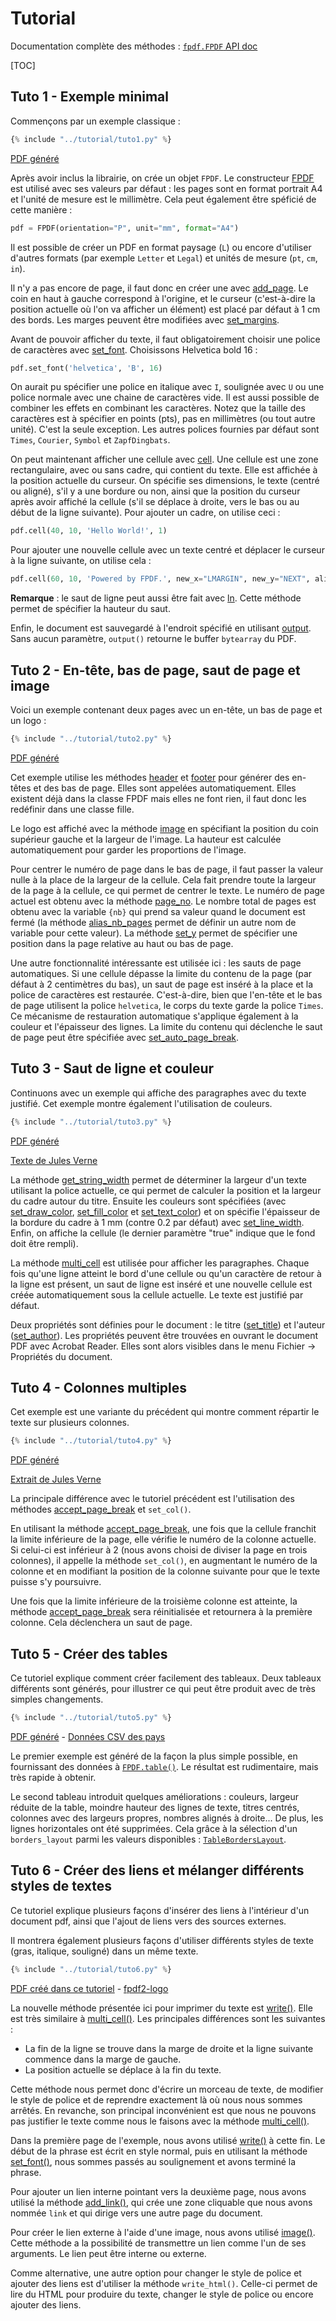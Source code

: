 ﻿# Tutorial #

Documentation complète des méthodes : [`fpdf.FPDF` API doc](https://py-pdf.github.io/fpdf2/fpdf/fpdf.html#fpdf.fpdf.FPDF)

[TOC]

## Tuto 1 - Exemple minimal ##

Commençons par un exemple classique :

```python
{% include "../tutorial/tuto1.py" %}
```

[PDF généré](https://github.com/py-pdf/fpdf2/raw/master/tutorial/tuto1.pdf)

Après avoir inclus la librairie, on crée un objet `FPDF`. Le constructeur [FPDF](fpdf/fpdf.html#fpdf.fpdf.FPDF) est utilisé avec ses valeurs par défaut : 
les pages sont en format portrait A4 et l'unité de mesure est le millimètre.
Cela peut également être spéficié de cette manière :

```python
pdf = FPDF(orientation="P", unit="mm", format="A4")
```

Il est possible de créer un PDF en format paysage (`L`) ou encore d'utiliser d'autres formats (par exemple `Letter` et `Legal`) et unités de mesure (`pt`, `cm`, `in`).

Il n'y a pas encore de page, il faut donc en créer une avec [add_page](fpdf/fpdf.html#fpdf.fpdf.FPDF.add_page). Le coin en haut à gauche correspond à l'origine, et le curseur (c'est-à-dire la position actuelle où l'on va afficher un élément) est placé par défaut à 1 cm des bords. Les marges peuvent être modifiées avec [set_margins](fpdf/fpdf.html#fpdf.fpdf.FPDF.set_margins).

Avant de pouvoir afficher du texte, il faut obligatoirement choisir une police de caractères avec [set_font](fpdf/fpdf.html#fpdf.fpdf.FPDF.set_font).
Choisissons Helvetica bold 16 :

```python
pdf.set_font('helvetica', 'B', 16)
```

On aurait pu spécifier une police en italique avec `I`, soulignée avec `U` ou une police normale avec une chaine de caractères vide. Il est aussi possible de combiner les effets en combinant les caractères. Notez que la taille des caractères est à spécifier en points (pts), pas en millimètres (ou tout autre unité). C'est la seule exception.
Les autres polices fournies par défaut sont `Times`, `Courier`, `Symbol` et `ZapfDingbats`.

On peut maintenant afficher une cellule avec [cell](fpdf/fpdf.html#fpdf.fpdf.FPDF.cell). Une cellule est une zone rectangulaire, avec ou sans cadre, qui contient du texte. Elle est affichée à la position actuelle du curseur. On spécifie ses dimensions, le texte (centré ou aligné), s'il y a une bordure ou non, ainsi que la position du curseur après avoir affiché la cellule (s'il se déplace à droite, vers le bas ou au début de la ligne suivante). Pour ajouter un cadre, on utilise ceci :

```python
pdf.cell(40, 10, 'Hello World!', 1)
```

Pour ajouter une nouvelle cellule avec un texte centré et déplacer le curseur à la ligne suivante, on utilise cela :

```python
pdf.cell(60, 10, 'Powered by FPDF.', new_x="LMARGIN", new_y="NEXT", align='C')
```

**Remarque** : le saut de ligne peut aussi être fait avec [ln](fpdf/fpdf.html#fpdf.fpdf.FPDF.ln). Cette méthode permet de spécifier la hauteur du saut.

Enfin, le document est sauvegardé à l'endroit spécifié en utilisant [output](fpdf/fpdf.html#fpdf.fpdf.FPDF.output). Sans aucun paramètre, `output()` retourne le buffer `bytearray` du PDF.

## Tuto 2 - En-tête, bas de page, saut de page et image ##

Voici un exemple contenant deux pages avec un en-tête, un bas de page et un logo :

```python
{% include "../tutorial/tuto2.py" %}
```

[PDF généré](https://github.com/py-pdf/fpdf2/raw/master/tutorial/tuto2.pdf)

Cet exemple utilise les méthodes [header](fpdf/fpdf.html#fpdf.fpdf.FPDF.header) et [footer](fpdf/fpdf.html#fpdf.fpdf.FPDF.footer) pour générer des en-têtes et des bas de page. Elles sont appelées automatiquement. Elles existent déjà dans la classe FPDF mais elles ne font rien, il faut donc les redéfinir dans une classe fille.

Le logo est affiché avec la méthode [image](fpdf/fpdf.html#fpdf.fpdf.FPDF.image) en spécifiant la position du coin supérieur gauche et la largeur de l'image. La hauteur est calculée automatiquement pour garder les proportions de l'image.

Pour centrer le numéro de page dans le bas de page, il faut passer la valeur nulle à la place de la largeur de la cellule. Cela fait prendre toute la largeur de la page à la cellule, ce qui permet de centrer le texte. Le numéro de page actuel est obtenu avec la méthode [page_no](fpdf/fpdf.html#fpdf.fpdf.FPDF.page_no). Le nombre total de pages est obtenu avec la variable `{nb}` qui prend sa valeur quand le document est fermé (la méthode [alias_nb_pages](fpdf/fpdf.html#fpdf.fpdf.FPDF.alias_nb_pages) permet de définir un autre nom de variable pour cette valeur).
La méthode [set_y](fpdf/fpdf.html#fpdf.fpdf.FPDF.set_y) permet de spécifier une position dans la page relative au haut ou bas de page.

Une autre fonctionnalité intéressante est utilisée ici : les sauts de page automatiques. Si une cellule dépasse la limite du contenu de la page (par défaut à 2 centimètres du bas), un saut de page est inséré à la place et la police de caractères est restaurée. C'est-à-dire, bien que l'en-tête et le bas de page utilisent la police `helvetica`, le corps du texte garde la police `Times`.
Ce mécanisme de restauration automatique s'applique également à la couleur et l'épaisseur des lignes.
La limite du contenu qui déclenche le saut de page peut être spécifiée avec [set_auto_page_break](fpdf/fpdf.html#fpdf.fpdf.FPDF.set_auto_page_break).


## Tuto 3 - Saut de ligne et couleur ##
Continuons avec un exemple qui affiche des paragraphes avec du texte justifié. Cet exemple montre également l'utilisation de couleurs.

```python
{% include "../tutorial/tuto3.py" %}
```

[PDF généré](https://github.com/py-pdf/fpdf2/raw/master/tutorial/tuto3.pdf)

[Texte de Jules Verne](https://github.com/py-pdf/fpdf2/raw/master/tutorial/20k_c1.txt)

La méthode [get_string_width](fpdf/fpdf.html#fpdf.fpdf.FPDF.get_string_width) permet de déterminer la largeur d'un texte utilisant la police actuelle, ce qui permet de calculer la position et la largeur du cadre autour du titre. Ensuite les couleurs sont spécifiées (avec [set_draw_color](fpdf/fpdf.html#fpdf.fpdf.FPDF.set_draw_color), [set_fill_color](fpdf/fpdf.html#fpdf.fpdf.FPDF.set_fill_color) et [set_text_color](fpdf/fpdf.html#fpdf.fpdf.FPDF.set_text_color)) et on spécifie l'épaisseur de la bordure du cadre à 1 mm (contre 0.2 par défaut) avec [set_line_width](fpdf/fpdf.html#fpdf.fpdf.FPDF.set_line_width). Enfin, on affiche la cellule (le dernier paramètre "true" indique que le fond doit être rempli).

La méthode [multi_cell](fpdf/fpdf.html#fpdf.fpdf.FPDF.multi_cell) est utilisée pour afficher les paragraphes.
Chaque fois qu'une ligne atteint le bord d'une cellule ou qu'un caractère de retour à la ligne est présent, un saut de ligne est inséré et une nouvelle cellule est créée automatiquement sous la cellule actuelle. Le texte est justifié par défaut.

Deux propriétés sont définies pour le document : le titre ([set_title](fpdf/fpdf.html#fpdf.fpdf.FPDF.set_title)) et l'auteur ([set_author](fpdf/fpdf.html#fpdf.fpdf.FPDF.set_author)). Les propriétés peuvent être trouvées en ouvrant le document PDF avec Acrobat Reader. Elles sont alors visibles dans le menu Fichier -> Propriétés du document.

## Tuto 4 - Colonnes multiples ##
Cet exemple est une variante du précédent qui montre comment répartir le texte sur plusieurs colonnes.

```python
{% include "../tutorial/tuto4.py" %}
```

[PDF généré](https://github.com/py-pdf/fpdf2/raw/master/tutorial/tuto4.pdf)

[Extrait de Jules Verne](https://github.com/py-pdf/fpdf2/raw/master/tutorial/20k_c1.txt)

La principale différence avec le tutoriel précédent est l'utilisation des méthodes [accept_page_break](fpdf/fpdf.html#fpdf.fpdf.FPDF.accept_page_break) et `set_col()`.

En utilisant la méthode [accept_page_break](fpdf/fpdf.html#fpdf.fpdf.FPDF.accept_page_break), une fois que la cellule franchit la limite inférieure de la page, elle vérifie le numéro de la colonne actuelle. Si celui-ci est inférieur à 2 (nous avons choisi de diviser la page en trois colonnes), il appelle la méthode `set_col()`, en augmentant le numéro de la colonne et en modifiant la position de la colonne suivante pour que le texte puisse s'y poursuivre.

Une fois que la limite inférieure de la troisième colonne est atteinte, la méthode [accept_page_break](fpdf/fpdf.html#fpdf.fpdf.FPDF.accept_page_break) sera réinitialisée et retournera à la première colonne. Cela déclenchera un saut de page.

## Tuto 5 - Créer des tables ##
Ce tutoriel explique comment créer facilement des tableaux. Deux tableaux différents sont générés, pour illustrer ce qui peut être produit avec de très simples changements.

```python
{% include "../tutorial/tuto5.py" %}
```

[PDF généré](https://github.com/py-pdf/fpdf2/raw/master/tutorial/tuto5.pdf) -
[Données CSV des pays](https://github.com/py-pdf/fpdf2/raw/master/tutorial/countries.txt)

Le premier exemple est généré de la façon la plus simple possible, en fournissant des données à [`FPDF.table()`](https://py-pdf.github.io/fpdf2/Tables.html). Le résultat est rudimentaire, mais très rapide à obtenir.

Le second tableau introduit quelques améliorations : couleurs, largeur réduite de la table, moindre hauteur des lignes de texte, titres centrés, colonnes avec des largeurs propres, nombres alignés à droite...
De plus, les lignes horizontales ont été supprimées.
Cela grâce à la sélection d'un `borders_layout` parmi les valeurs disponibles :
 [`TableBordersLayout`](https://py-pdf.github.io/fpdf2/fpdf/enums.html#fpdf.enums.TableBordersLayout).

## Tuto 6 - Créer des liens et mélanger différents styles de textes ##
Ce tutoriel explique plusieurs façons d'insérer des liens à l'intérieur d'un document pdf, ainsi que l'ajout de liens vers des sources externes.

Il montrera également plusieurs façons d'utiliser différents styles de texte (gras, italique, souligné) dans un même texte.

```python
{% include "../tutorial/tuto6.py" %}
```

[PDF créé dans ce tutoriel](https://github.com/py-pdf/fpdf2/raw/master/tutorial/tuto6.pdf) -
[fpdf2-logo](https://raw.githubusercontent.com/py-pdf/fpdf2/master/docs/fpdf2-logo.png)

La nouvelle méthode présentée ici pour imprimer du texte est [write()](https://py-pdf.github.io/fpdf2/fpdf/fpdf.html#fpdf.fpdf.FPDF.write). Elle est très similaire à [multi_cell()](https://py-pdf.github.io/fpdf2/fpdf/fpdf.html#fpdf.fpdf.FPDF.multi_cell). Les principales différences sont les suivantes :

- La fin de la ligne se trouve dans la marge de droite et la ligne suivante commence dans la marge de gauche.
- La position actuelle se déplace à la fin du texte.

Cette méthode nous permet donc d'écrire un morceau de texte, de modifier le style de police et de reprendre exactement là où nous nous sommes arrêtés.
En revanche, son principal inconvénient est que nous ne pouvons pas justifier le texte comme nous le faisons avec la méthode [multi_cell()](https://py-pdf.github.io/fpdf2/fpdf/fpdf.html#fpdf.fpdf.FPDF.multi_cell).

Dans la première page de l'exemple, nous avons utilisé [write()](https://py-pdf.github.io/fpdf2/fpdf/fpdf.html#fpdf.fpdf.FPDF.write) à cette fin. Le début de la phrase est écrit en style normal, puis en utilisant la méthode [set_font()](https://py-pdf.github.io/fpdf2/fpdf/fpdf.html#fpdf.fpdf.FPDF.set_font), nous sommes passés au soulignement et avons terminé la phrase.

Pour ajouter un lien interne pointant vers la deuxième page, nous avons utilisé la méthode [add_link()](https://py-pdf.github.io/fpdf2/fpdf/fpdf.html#fpdf.fpdf.FPDF.add_link), qui crée une zone cliquable que nous avons nommée `link` et qui dirige vers une autre page du document.

Pour créer le lien externe à l'aide d'une image, nous avons utilisé [image()](https://py-pdf.github.io/fpdf2/fpdf/fpdf.html#fpdf.fpdf.FPDF.image). Cette méthode a la possibilité de transmettre un lien comme l'un de ses arguments. Le lien peut être interne ou externe.

Comme alternative, une autre option pour changer le style de police et ajouter des liens est d'utiliser la méthode `write_html()`. Celle-ci permet de lire du HTML pour produire du texte, changer le style de police ou encore ajouter des liens.
